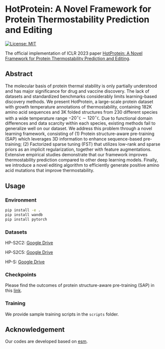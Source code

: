 # HotProtein: A Novel Framework for Protein Thermostability Prediction and Editing
[![License: MIT](https://img.shields.io/badge/License-MIT-green.svg)](https://opensource.org/licenses/MIT)

The official implementation of ICLR 2023 paper [HotProtein: A Novel Framework for Protein Thermostability Prediction and Editing](https://openreview.net/forum?id=YDJRFWBMNby&noteId=vl18g7_lVT).
## Abstract
The molecular basis of protein thermal stability is only partially understood and has major significance for drug and vaccine discovery.  The lack of datasets and standardized benchmarks considerably limits learning-based discovery methods. We present HotProtein, a large-scale protein dataset with growth temperature annotations of thermostability, containing 182K amino acid sequences and 3K folded structures from 230 different species with a wide temperature range $-20^{\circ}\texttt{C}\sim 120^{\circ}\texttt{C}$. Due to functional domain differences and data scarcity within each species, existing methods fail to generalize well on our dataset. We address this problem through a novel learning framework, consisting of (1) Protein structure-aware pre-training (SAP) which leverages 3D information to enhance sequence-based pre-training; (2) Factorized sparse tuning (FST) that utilizes low-rank and sparse priors as an implicit regularization, together with feature augmentations. Extensive empirical studies demonstrate that our framework improves thermostability prediction compared to other deep learning models. Finally, we introduce a novel editing algorithm to efficiently generate positive amino acid mutations that improve thermostability.
## Usage

### Environment

```bash
pip install -e .
pip install wandb
pip install pytorch
```
###  Datasets

HP-S2C2: [Google Drive](https://drive.google.com/file/d/1Mn07gsZAfSK4YiP2oXZe1Q6PD4t6t8GG/view?usp=sharing)

HP-S2C5: [Google Drive](https://drive.google.com/file/d/1-HGaVectM15hIKopCTM-PhPz9AiN7NlQ/view?usp=share_link)

HP-S: [Google Drive](https://drive.google.com/file/d/1Vi11UTWHz0JdtDc8aH78YlMZpmWh0IR5/view?usp=share_link)

### Checkpoints

Please find the outcomes of protein structure-aware pre-training (SAP) in this [link](https://drive.google.com/file/d/17KBj0QayIDGRRfWc8O-SrAedaSPY4CCP/view?usp=share_link).

### Training 

We provide sample training scripts in the `scripts` folder. 


## Acknowledgement

Our codes are developed based on [esm](https://github.com/facebookresearch/esm). 